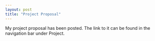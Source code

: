 ```yaml
---
layout: post
title: "Project Proposal"
---
```


My project proposal has been posted. The link to it can be found in the navigation bar under Project.
